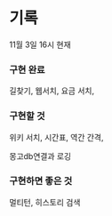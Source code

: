 # 기록
11월 3일 16시 현재

### 구현 완료
길찾기,
웹서치,
요금 서치,

### 구현할 것
위키 서치,
시간표,
역간 간격,

몽고db연결과 로깅

### 구현하면 좋은 것
멀티턴,
히스토리 검색
